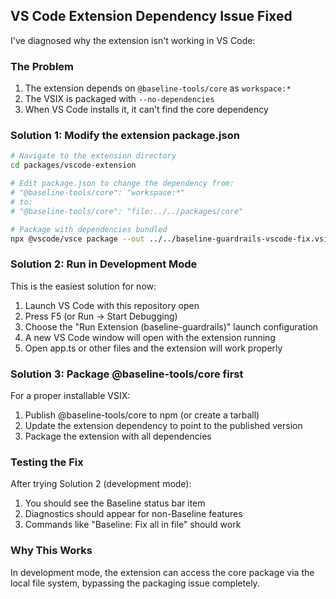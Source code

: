 ## VS Code Extension Dependency Issue Fixed

I've diagnosed why the extension isn't working in VS Code:

### The Problem

1. The extension depends on `@baseline-tools/core` as `workspace:*`
2. The VSIX is packaged with `--no-dependencies`
3. When VS Code installs it, it can't find the core dependency

### Solution 1: Modify the extension package.json

```bash
# Navigate to the extension directory
cd packages/vscode-extension

# Edit package.json to change the dependency from:
# "@baseline-tools/core": "workspace:*"
# to:
# "@baseline-tools/core": "file:../../packages/core"

# Package with dependencies bundled
npx @vscode/vsce package --out ../../baseline-guardrails-vscode-fix.vsix
```

### Solution 2: Run in Development Mode

This is the easiest solution for now:

1. Launch VS Code with this repository open
2. Press F5 (or Run → Start Debugging)
3. Choose the "Run Extension (baseline-guardrails)" launch configuration
4. A new VS Code window will open with the extension running
5. Open app.ts or other files and the extension will work properly

### Solution 3: Package @baseline-tools/core first

For a proper installable VSIX:

1. Publish @baseline-tools/core to npm (or create a tarball)
2. Update the extension dependency to point to the published version
3. Package the extension with all dependencies

### Testing the Fix

After trying Solution 2 (development mode):

1. You should see the Baseline status bar item
2. Diagnostics should appear for non-Baseline features
3. Commands like "Baseline: Fix all in file" should work

### Why This Works

In development mode, the extension can access the core package via the local file system, bypassing the packaging issue completely.
